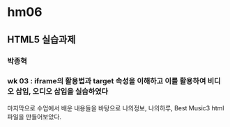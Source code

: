 # hm06
## HTML5 실습과제 
### 박종혁 
### wk 03 : iframe의 활용법과 target 속성을 이해하고 이를 활용하여 비디오 삽입, 오디오 삽입을 실습하였다
마지막으로 수업에서 배운 내용들을 바탕으로 나의정보, 나의하루, Best Music3 html파일을 만들어보았다.
